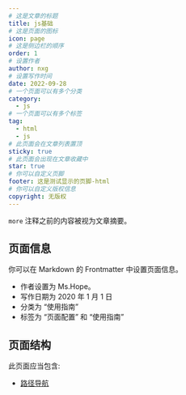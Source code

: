 ```yaml
---
# 这是文章的标题
title: js基础
# 这是页面的图标
icon: page
# 这是侧边栏的顺序
order: 1
# 设置作者
author: nxg
# 设置写作时间
date: 2022-09-28
# 一个页面可以有多个分类
category:
  - js
# 一个页面可以有多个标签
tag:
  - html
  - js
# 此页面会在文章列表置顶
sticky: true
# 此页面会出现在文章收藏中
star: true
# 你可以自定义页脚
footer: 这是测试显示的页脚-html
# 你可以自定义版权信息
copyright: 无版权
---
```


`more` 注释之前的内容被视为文章摘要。

<!-- more -->

## 页面信息

你可以在 Markdown 的 Frontmatter 中设置页面信息。

- 作者设置为 Ms.Hope。
- 写作日期为 2020 年 1 月 1 日
- 分类为 “使用指南”
- 标签为 “页面配置” 和 “使用指南”



## 页面结构

此页面应当包含:

- [路径导航](https://vuepress-theme-hope.github.io/v2/zh/guide/layout/breadcrumb.html)

